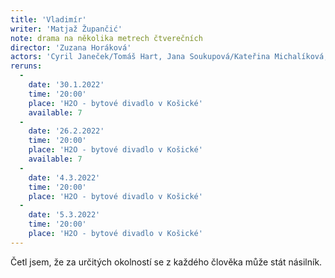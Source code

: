 ```yaml
---
title: 'Vladimír'
writer: 'Matjaž Župančić'
note: drama na několika metrech čtverečních
director: 'Zuzana Horáková'
actors: 'Cyril Janeček/Tomáš Hart, Jana Soukupová/Kateřina Michalíková, Jan Šípal/Lukáš Sahula, Marek Zavřel/Michael Rádl'
reruns:
  -
    date: '30.1.2022'
    time: '20:00'
    place: 'H2O - bytové divadlo v Košické'
    available: 7
  -
    date: '26.2.2022'
    time: '20:00'
    place: 'H2O - bytové divadlo v Košické'
    available: 7
  -  
    date: '4.3.2022'
    time: '20:00'
    place: 'H2O - bytové divadlo v Košické'
  -
    date: '5.3.2022'
    time: '20:00'
    place: 'H2O - bytové divadlo v Košické'
---
```

Četl jsem, že za určitých okolností se z každého člověka může stát násilník.
